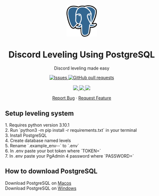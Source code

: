 <p align="center">
    <img width="100px" src="data/images/logo.png" />
</p>

<h1 align="center">
    Discord Leveling Using PostgreSQL
</h1>

<p align="center">
    Discord leveling made easy
</p>

</p>
<p align="center">
    <a href="https://github.com/dolsity/discord-leveling/issues">
        <img alt="Issues" src="https://img.shields.io/github/issues/dolsity/discord-leveling?color=0088ff" />
    </a>
<a href="https://github.com/dolsity/discord-leveling/pulls">
    <img alt="GitHub pull requests" src="https://img.shields.io/github/issues-pr/dolsity/discord-leveling?color=0088ff" />
</a>
<br />
<br />
<a href="https://discord.com">
    <img src="https://img.shields.io/badge/Platform%20-Discord%20%E2%86%92-gray.svg?colorA=5865F2&colorB=4552d9&style=for-the-badge"/>
</a>
 <a href="https://docs.nextcord.dev/en/stable/">
    <img src="https://img.shields.io/badge/Library%20-Nextcord%20%E2%86%92-gray.svg?colorA=eed142&colorB=fed142&style=for-the-badge"/>
</a>
<a href="https://www.postgresql.org">
    <img src="https://img.shields.io/badge/Database%20-PostgreSQL%20%E2%86%92-gray.svg?colorA=336791&colorB=106791&style=for-the-badge"/>
</p>

<p align="center">
    <a href="https://github.com/dolsity/discord-leveling/issues/new/choose">Report Bug</a>
    ·
    <a href="https://github.com/dolsity/discord-leveling/issues/new/choose">Request Feature</a>
</p>

<h2>Setup leveling system</h2>
<p>
  1. Requires python version 3.10.1</a><br/>
  2. Run `python3 -m pip install -r requirements.txt` in your terminal</a><br/>
  3. Install PostgreSQL</a><br/>
  4. Create database named levels</a><br/>
  5. Rename `.example_env--` to `.env`</a><br/>
  6. In .env paste your bot token where `TOKEN=`</a><br/>
  7. In .env paste your PgAdmin 4 password where `PASSWORD=`</a><br/>
</p>

<h2>How to download PostgreSQL</h2>
<p>
    Download PostgreSQL on <a href="https://www.youtube.com/watch?v=1aybOgni7lI">Macos</a>
    <br/>
    Download PostgreSQL on <a href="https://www.youtube.com/watch?v=C93Ed8b8Mhc">Windows</a>
</p